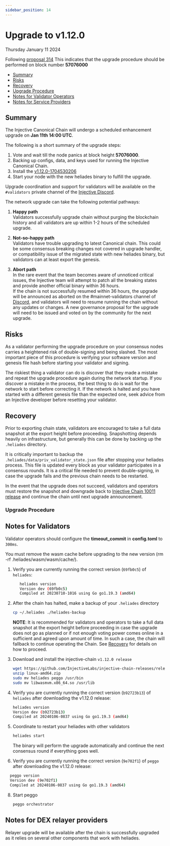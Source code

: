```yaml
---
sidebar_position: 14
---
```

   
# Upgrade to v1.12.0
Thursday January 11 2024

Following [proposal 314](https://hub.helios.network/proposals/314/)
This indicates that the upgrade procedure should be performed on block number **57076000**

  - [Summary](#summary)
  - [Risks](#risks)
  - [Recovery](#recovery)
  - [Upgrade Procedure](#upgrade-procedure)
  - [Notes for Validator Operators](##notes-for-validator-operators)
  - [Notes for Service Providers](##notes-for-DEX-relayer-providers)

## Summary

The Injective Canonical Chain will undergo a scheduled enhancement upgrade on **Jan 11th 14:00 UTC**.

The following is a short summary of the upgrade steps:

1. Vote and wait till the node panics at block height **57076000**.
2. Backing up configs, data, and keys used for running the Injective Canonical Chain.
3. Install the [v1.12.0-1704530206](https://github.com/InjectiveLabs/injective-chain-releases/releases/tag/v1)
4. Start your node with the new heliades binary to fulfill the upgrade.

Upgrade coordination and support for validators will be available on the `#validators` private channel of the [Injective Discord](https://discord.gg/injective).

The network upgrade can take the following potential pathways:
1. **Happy path**  
Validators successfully upgrade chain without purging the blockchain history and all validators are up within 1-2 hours of the scheduled upgrade.

2. **Not-so-happy path**  
Validators have trouble upgrading to latest Canonical chain. This could be some consensus breaking changes not covered in upgrade handler, or compatibility issue of the migrated state with new heliades binary, but validators can at least export the genesis.

3. **Abort path**  
In the rare event that the team becomes aware of unnoticed critical issues, the Injective team will attempt to patch all the breaking states and provide another official binary within 36 hours.  
If the chain is not successfully resumed within 36 hours, the upgrade will be announced as aborted on the #mainnet-validators channel of [Discord](https://discord.gg/injective), and validators will need to resume running the chain without any updates or changes. A new governance proposal for the upgrade will need to be issued and voted on by the community for the next upgrade.

## Risks

As a validator performing the upgrade procedure on your consensus nodes carries a heightened risk of double-signing and being slashed. The most important piece of this procedure is verifying your software version and genesis file hash before starting your validator and signing.

The riskiest thing a validator can do is discover that they made a mistake and repeat the upgrade procedure again during the network startup. If you discover a mistake in the process, the best thing to do is wait for the network to start before correcting it. If the network is halted and you have started with a different genesis file than the expected one, seek advice from an Injective developer before resetting your validator.

## Recovery

Prior to exporting chain state, validators are encouraged to take a full data snapshot at the export height before proceeding. Snapshotting depends heavily on infrastructure, but generally this can be done by backing up the `.heliades` directory.

It is critically important to backup the `.heliades/data/priv_validator_state.json` file after stopping your heliades process. This file is updated every block as your validator participates in a consensus rounds. It is a critical file needed to prevent double-signing, in case the upgrade fails and the previous chain needs to be restarted.

In the event that the upgrade does not succeed, validators and operators must restore the snapshot and downgrade back to [Injective Chain 10011 release](https://github.com/InjectiveLabs/injective-chain-releases/releases/tag/v1.11.6-1688984159) and continue the chain until next upgrade announcement.

### Upgrade Procedure

## Notes for Validators
Validator operators should configure the **timeout_commit** in **config.toml** to `300ms`.

You must remove the wasm cache before upgrading to the new version (rm -rf .heliades/wasm/wasm/cache/).

1. Verify you are currently running the correct version (`69fb0c5`) of `heliades`:
   ```bash
      heliades version
      Version dev (69fb0c5)
      Compiled at 20230710-1016 using Go go1.19.3 (amd64)
   ```

2. After the chain has halted, make a backup of your `.heliades` directory
    ```bash
    cp ~/.heliades ./heliades-backup
    ```
    **NOTE**: It is recommended for validators and operators to take a full data snapshot at the export height before proceeding in case the upgrade does not go as planned or if not enough voting power comes online in a sufficient and agreed upon amount of time. In such a case, the chain will fallback to continue operating the Chain. See [Recovery](#recovery) for details on how to proceed.

3. Download and install the injective-chain `v1.12.0 release`
   ```bash
   wget https://github.com/InjectiveLabs/injective-chain-releases/releases/download/v1.12.0-1704530206/linux-amd64.zip
   unzip linux-amd64.zip
   sudo mv heliades peggo /usr/bin
   sudo mv libwasmvm.x86_64.so /usr/lib
   ```

4. Verify you are currently running the correct version (`b92723b13`) of `heliades` after downloading the v1.12.0 release:
    ```bash
   heliades version
   Version dev (b92723b13)
   Compiled at 20240106-0837 using Go go1.19.3 (amd64)
   ```

5. Coordinate to restart your heliades with other validators
   ```bash
   heliades start
   ```
   The binary will perform the upgrade automatically and continue the next consensus round if everything goes well.

6. Verify you are currently running the correct version (`9e702f1`) of `peggo` after downloading the v1.12.0 release:
  ```bash
    peggo version
    Version dev (9e702f1)
    Compiled at 20240106-0837 using Go go1.19.3 (amd64)
   ```
8. Start peggo
   ```bash
   peggo orchestrator
   ```   

## Notes for DEX relayer providers
Relayer upgrade will be available after the chain is successfully upgraded as it relies on several other components that work with heliades.